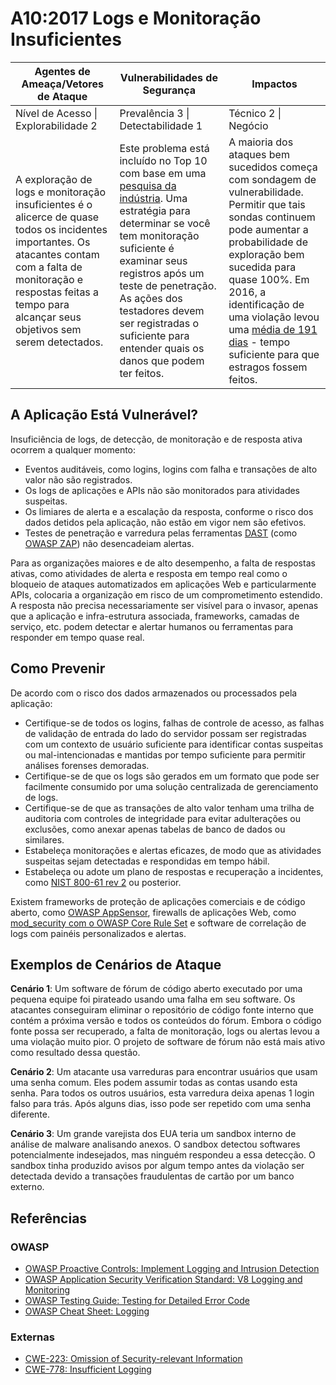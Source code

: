 # A10:2017 Logs e Monitoração Insuficientes

| Agentes de Ameaça/Vetores de Ataque | Vulnerabilidades de Segurança | Impactos |
| -- | -- | -- |
| Nível de Acesso \| Explorabilidade 2 | Prevalência 3 \| Detectabilidade 1 | Técnico 2 \| Negócio |
| A exploração de logs e monitoração insuficientes é o alicerce de quase todos os incidentes importantes. Os atacantes contam com a falta de monitoração e respostas feitas a tempo para alcançar seus objetivos sem serem detectados. | Este problema está incluído no Top 10 com base em uma [pesquisa da indústria](https://owasp.blogspot.com/2017/08/owasp-top-10-2017-project-update.html). Uma estratégia para determinar se você tem monitoração suficiente é examinar seus registros após um teste de penetração. As ações dos testadores devem ser registradas o suficiente para entender quais os danos que podem ter feitos. | A maioria dos ataques bem sucedidos começa com sondagem de vulnerabilidade. Permitir que tais sondas continuem pode aumentar a probabilidade de exploração bem sucedida para quase 100%. Em 2016, a identificação de uma violação levou uma [média de 191 dias](https://www-01.ibm.com/common/ssi/cgi-bin/ssialias?htmlfid=SEL03130WWEN&) - tempo suficiente para que estragos fossem feitos. |

## A Aplicação Está Vulnerável?

Insuficiência de logs, de detecção, de monitoração e de resposta ativa ocorrem a qualquer momento:

* Eventos auditáveis, como logins, logins com falha e transações de alto valor não são registrados.
* Os logs de aplicações e APIs não são monitorados para atividades suspeitas.
* Os limiares de alerta e a escalação da resposta, conforme o risco dos dados detidos pela aplicação, não estão em vigor nem são efetivos.
* Testes de penetração e varredura pelas ferramentas [DAST](https://wiki.owasp.org/index.php/Category:Vulnerability_Scanning_Tools) (como [OWASP ZAP](https://wiki.owasp.org/index.php/OWASP_Zed_Attack_Proxy_Project)) não desencadeiam alertas.

Para as organizações maiores e de alto desempenho, a falta de respostas ativas, como atividades de alerta e resposta em tempo real como o bloqueio de ataques automatizados em aplicações Web e particularmente APIs, colocaria a organização em risco de um comprometimento estendido. A resposta não precisa necessariamente ser visível para o invasor, apenas que a aplicação e infra-estrutura associada, frameworks, camadas de serviço, etc. podem detectar e alertar humanos ou ferramentas para responder em tempo quase real.

## Como Prevenir

De acordo com o risco dos dados armazenados ou processados pela aplicação:

* Certifique-se de todos os logins, falhas de controle de acesso, as falhas de validação de entrada do lado do servidor possam ser registradas com um contexto de usuário suficiente para identificar contas suspeitas ou mal-intencionadas e mantidas por tempo suficiente para permitir análises forenses demoradas.
* Certifique-se de que os logs são gerados em um formato que pode ser facilmente consumido por uma solução centralizada de gerenciamento de logs.
* Certifique-se de que as transações de alto valor tenham uma trilha de auditoria com controles de integridade para evitar adulterações ou exclusões, como anexar apenas tabelas de banco de dados ou similares.
* Estabeleça monitorações e alertas eficazes, de modo que as atividades suspeitas sejam detectadas e respondidas em tempo hábil.
* Estabeleça ou adote um plano de respostas e recuperação a incidentes, como [NIST 800-61 rev 2](https://csrc.nist.gov/publications/detail/sp/800-61/rev-2/final) ou posterior.

Existem frameworks de proteção de aplicações comerciais e de código aberto, como [OWASP AppSensor](https://wiki.owasp.org/index.php/OWASP_AppSensor_Project), firewalls de aplicações Web, como [mod_security com o OWASP Core Rule Set](https://wiki.owasp.org/index.php/Category:OWASP_ModSecurity_Core_Rule_Set_Project) e software de correlação de logs com painéis personalizados e alertas.

## Exemplos de Cenários de Ataque

**Cenário 1**: Um software de fórum de código aberto executado por uma pequena equipe foi pirateado usando uma falha em seu software. Os atacantes conseguiram eliminar o repositório de código fonte interno que contém a próxima versão e todos os conteúdos do fórum. Embora o código fonte possa ser recuperado, a falta de monitoração, logs ou alertas levou a uma violação muito pior. O projeto de software de fórum não está mais ativo como resultado dessa questão.

**Cenário 2**: Um atacante usa varreduras para encontrar usuários que usam uma senha comum. Eles podem assumir todas as contas usando esta senha. Para todos os outros usuários, esta varredura deixa apenas 1 login falso para trás. Após alguns dias, isso pode ser repetido com uma senha diferente.

**Cenário 3**: Um grande varejista dos EUA teria um sandbox interno de análise de malware analisando anexos. O sandbox detectou softwares potencialmente indesejados, mas ninguém respondeu a essa detecção. O sandbox tinha produzido avisos por algum tempo antes da violação ser detectada devido a transações fraudulentas de cartão por um banco externo.

## Referências

### OWASP

* [OWASP Proactive Controls: Implement Logging and Intrusion Detection](https://wiki.owasp.org/index.php/OWASP_Proactive_Controls#8:_Implement_Logging_and_Intrusion_Detection)
* [OWASP Application Security Verification Standard: V8 Logging and Monitoring](https://wiki.owasp.org/index.php/Category:OWASP_Application_Security_Verification_Standard_Project#tab=Home)
* [OWASP Testing Guide: Testing for Detailed Error Code](https://wiki.owasp.org/index.php/Category:OWASP_Application_Security_Verification_Standard_Project#tab=Home)
* [OWASP Cheat Sheet: Logging](https://wiki.owasp.org/index.php/Logging_Cheat_Sheet)

### Externas

* [CWE-223: Omission of Security-relevant Information](https://cwe.mitre.org/data/definitions/223.html)
* [CWE-778: Insufficient Logging](https://cwe.mitre.org/data/definitions/778.html)
